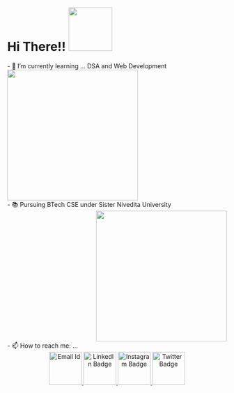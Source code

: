   <h1>
    Hi There!! 
    <img src= "https://media.giphy.com/media/JblHbHS69jNF0bnGgL/giphy.gif" width="100"> 
  </h1>
  - 🌱 I’m currently learning ... DSA and Web Development
  <div>
   <div align="left">
     <img src="https://media.giphy.com/media/Se3tQYUkwHwbDnIHww/giphy.gif" width="300">
  </div>
  - 📚 Pursuing BTech CSE under Sister Nivedita University
   <div align="right">
    <img src="https://media.giphy.com/media/M4NykXxUE0HAcK7UJ6/giphy.gif" width="300">
   </div>
  </div>
 - 📫 How to reach me: ...
 
 <div id="badges"  align="center">
   <a href="chandreyeeshome04@gamil.com">
    <img src="https://media.giphy.com/media/jRMjmyA1qxmTFsHxzx/giphy.gif" alt="Email Id" width="75">
  </a>
  <a href="https://www.linkedin.com/in/chandreyee-shome-086084255/overlay/contact-info/">
    <img src="https://media.giphy.com/media/QhPL2mdDVzeuHiRcIw/giphy.gif" alt="LinkedIn Badge" width="75">
  </a>
  <a href="https://www.instagram.com/the_twilight_dreamer/">
    <img src="https://media.giphy.com/media/LRmAJdxHPzuF3yIBBL/giphy.gif" alt="Instagram Badge" width="75">
  </a>
  <a href="https://twitter.com/ChandreyeeShome">
    <img src="https://media.giphy.com/media/e6YbWDajUKSzebFVuB/giphy.gif" alt="Twitter Badge" width="75">
  </a>
</div>





